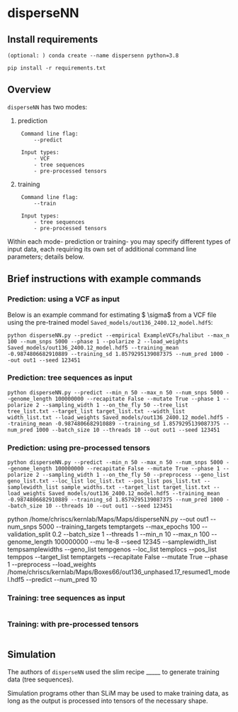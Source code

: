 # disperseNN

## Install requirements
```
(optional: ) conda create --name dispersenn python=3.8

pip install -r requirements.txt 
``` 


## Overview
`disperseNN` has two modes: 
1. prediction

        Command line flag:
            --predict

        Input types:
            - VCF
            - tree sequences
            - pre-processed tensors
2. training

        Command line flag:
            --train

        Input types:  
      	    - tree sequences
            - pre-processed tensors

Within each mode- prediction or training- you may specify different types of input data, each requiring its own set of additional command line parameters; details below. 

## Brief instructions with example commands

### Prediction: using a VCF as input
Below is an example command for estimating $ \sigma$ from a VCF file using the pre-trained model `Saved_models/out136_2400.12_model.hdf5`:
```
python disperseNN.py --predict --empirical ExampleVCFs/halibut --max_n 100 --num_snps 5000 --phase 1 --polarize 2 --load_weights Saved_models/out136_2400.12_model.hdf5 --training_mean -0.9874806682910889 --training_sd 1.8579295139087375 --num_pred 1000 --out out1 --seed 123451
```

### Prediction: tree sequences as input
```
python disperseNN.py --predict --min_n 50 --max_n 50 --num_snps 5000 --genome_length 100000000 --recapitate False --mutate True --phase 1 --polarize 2 --sampling_width 1 --on_the_fly 50 --tree_list tree_list.txt --target_list target_list.txt --width_list width_list.txt --load_weights Saved_models/out136_2400.12_model.hdf5 --training_mean -0.9874806682910889 --training_sd 1.8579295139087375 --num_pred 1000 --batch_size 10 --threads 10 --out out1 --seed 123451
```

### Prediction: using pre-processed tensors
```
python disperseNN.py --predict --min_n 50 --max_n 50 --num_snps 5000 --genome_length 100000000 --recapitate False --mutate True --phase 1 --polarize 2 --sampling_width 1 --on_the_fly 50 --preprocess --geno_list geno_list.txt --loc_list loc_list.txt --pos_list pos_list.txt --samplewidth_list sample_widths.txt --target_list target_list.txt --load_weights Saved_models/out136_2400.12_model.hdf5 --training_mean -0.9874806682910889 --training_sd 1.8579295139087375 --num_pred 1000 --batch_size 10 --threads 10 --out out1 --seed 123451
```

python /home/chriscs/kernlab/Maps/Maps/disperseNN.py --out out1 --num_snps 5000 --training_targets temptargets --max_epochs 100 --validation_split 0.2 --batch_size 1 --threads 1 --min_n 10 --max_n 100 --genome_length 100000000 --mu 1e-8 --seed 12345 --samplewidth_list tempsamplewidths --geno_list tempgenos --loc_list templocs --pos_list temppos --target_list temptargets --recapitate False --mutate True --phase 1 --preprocess --load_weights /home/chriscs/kernlab/Maps/Boxes66/out136_unphased.17_resumed1_model.hdf5 --predict --num_pred 10





### Training: tree sequences as input
```
```

### Training: with pre-processed tensors
```
```

## Simulation
The authors of `disperseNN` used the slim recipe _____ to generate training data (tree sequences).

Simulation programs other than SLiM may be used to make training data, as long as the output is processed into tensors of the necessary shape. 
